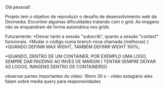 Olá pessoal!

Projeto tem o objetivo de reproduzir o desafio de desenvolvimento web da Devmedia. 
Encontrei algumas dificuldades tratando com o grid. As imagens não se enquandram de forma automática nos grids.

Futuramente:
*Deixar tanto a sessão "subscrib", quanto a sessão "contact" funcionais.
*Mudar o código numa branch nova chamada  (melhoras) {
*QUANDO DEFINIR MAX WIDHT, TAMBÉM DEFINIR WIDHT 100%;


*QUANDO, DENTRO DE UM CONTAINER, POR EXEMPLO UMA LOGO, SEMPRE DAR PADDING AO INVES DE MARGIN ( TENTAR SEMPRE DEIXAR AS LOGOS, IMAGENS DENTRO DE CONTAINERS)}

observar partes importantes do vídeo:
16min 30 s - vídeo estagiário eles falam sobre media query para responsividades